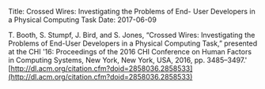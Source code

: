 Title: Crossed Wires: Investigating the Problems of End- User Developers in a Physical Computing Task
Date: 2017-06-09

T. Booth, S. Stumpf, J. Bird, and S. Jones, “Crossed
Wires: Investigating the Problems of End-User Developers in a Physical
Computing Task,” presented at the CHI '16: Proceedings of the 2016 CHI
Conference on Human Factors in Computing Systems, New York, New York,
USA, 2016, pp. 3485–3497.'
[http://dl.acm.org/citation.cfm?doid=2858036.2858533](http://dl.acm.org/citation.cfm?doid=2858036.2858533)
